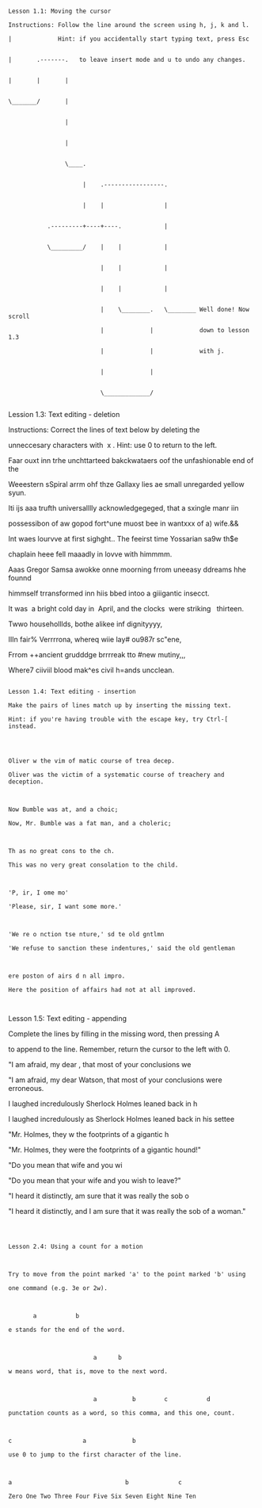~~~~~~~~~~~~~~~~~~~~~~~~~~~~~~~~~~~~~~~~~~~~~~~~~~~~~~~~~~~~~~~~~~~~~~~~~~~~~~

Lesson 1.1: Moving the cursor

Instructions: Follow the line around the screen using h, j, k and l.

|             Hint: if you accidentally start typing text, press Esc          

|       .-------.   to leave insert mode and u to undo any changes.          

|       |       |                                                            

\_______/       |                                                            

                |                                                            

                |                                                            

                \____.                                                        

                     |    .-----------------.                                

                     |    |                 |                                

           .---------+----+----.            |                                

           \_________/    |    |            |                                

                          |    |            |                                

                          |    |            |                                

                          |    \________.   \________ Well done! Now scroll  

                          |             |             down to lesson 1.3      

                          |             |             with j.                

                          |             |                                    

                          \_____________/                                    

~~~~~~~~~~~~~~~~~~~~~~~~~~~~~~~~~~~~~~~~~~~~~~~~~~~~~~~~~~~~~~~~~~~~~~~~~~~~~~

Lession 1.3: Text editing - deletion

Instructions: Correct the lines of text below by deleting the

unneccesary characters with  x . Hint: use 0 to return to the left.

  

Faar ouxt inn trhe unchttarteed bakckwataers oof the unfashionable end of the

Weeestern sSpiral arrm ohf thze Gallaxy lies ae small unregarded yellow syun.

  

Iti ijs aaa trufth universalllly acknowledgegeged, that a sxingle manr iin

possessibon of aw gopod fort^une muost bee in wantxxx of a) wife.&&

  

Int waes lourvve at first sighght.. The feeirst time Yossarian sa9w th$e

chaplain heee fell maaadly in lovve with himmmm.

  

Aaas Gregor Samsa awokke onne moorning frrom uneeasy ddreams hhe founnd

himmself trransformed inn hiis bbed intoo a giiigantic insecct.

  

It was  a bright cold day in  April, and the clocks  were striking   thirteen.

  

Twwo householllds, bothe alikee inf dignityyyy,

IIIn fair% Verrrrona, whereq wiie lay# ou987r sc"ene,

Frrom ++ancient grudddge brrrreak tto #new mutiny,,,

Where7 ciiviil blood mak^es civil h=ands uncclean.

  

~~~~~~~~~~~~~~~~~~~~~~~~~~~~~~~~~~~~~~~~~~~~~~~~~~~~~~~~~~~~~~~~~~~~~~~~~~~~~~

Lesson 1.4: Text editing - insertion

Make the pairs of lines match up by inserting the missing text.

Hint: if you're having trouble with the escape key, try Ctrl-[ instead.

  
  

Oliver w the vim of matic course of trea decep.

Oliver was the victim of a systematic course of treachery and deception.

  

Now Bumble was at, and a choic;

Now, Mr. Bumble was a fat man, and a choleric;

  

Th as no great cons to the ch.

This was no very great consolation to the child.

  

'P, ir, I ome mo'

'Please, sir, I want some more.'

  

'We re o nction tse nture,' sd te old gntlmn

'We refuse to sanction these indentures,' said the old gentleman

  

ere poston of airs d n all impro.

Here the position of affairs had not at all improved.

  

~~~~~~~~~~~~~~~~~~~~~~~~~~~~~~~~~~~~~~~~~~~~~~~~~~~~~~~~~~~~~~~~~~~~~~~~~~~~~~

Lesson 1.5: Text editing - appending

Complete the lines by filling in the missing word, then pressing A

to append to the line. Remember, return the cursor to the left with 0.

  
  

"I am afraid, my dear , that most of your conclusions we

"I am afraid, my dear Watson, that most of your conclusions were erroneous.

  

I laughed incredulously Sherlock Holmes leaned back in h

I laughed incredulously as Sherlock Holmes leaned back in his settee

  

"Mr. Holmes, they w the footprints of a gigantic h

"Mr. Holmes, they were the footprints of a gigantic hound!"

  

"Do you mean that wife and you wi

"Do you mean that your wife and you wish to leave?"

  

"I heard it distinctly, am sure that it was really the sob o

"I heard it distinctly, and I am sure that it was really the sob of a woman."

  

~~~~~~~~~~~~~~~~~~~~~~~~~~~~~~~~~~~~~~~~~~~~~~~~~~~~~~~~~~~~~~~~~~~~~~~~~~~~~~

  

Lesson 2.4: Using a count for a motion

  

Try to move from the point marked 'a' to the point marked 'b' using

one command (e.g. 3e or 2w).

  

       a           b

e stands for the end of the word.

  

                        a      b

w means word, that is, move to the next word.

  

                        a          b        c           d

punctation counts as a word, so this comma, and this one, count.

  

c                    a             b

use 0 to jump to the first character of the line.

  

a                                b              c

Zero One Two Three Four Five Six Seven Eight Nine Ten